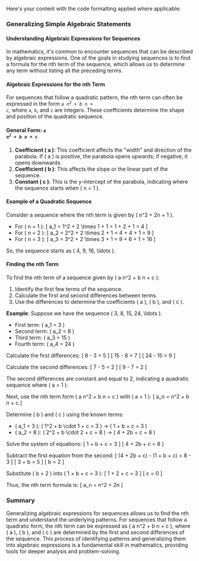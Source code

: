 Here's your content with the code formatting applied where applicable:

### Generalizing Simple Algebraic Statements

#### Understanding Algebraic Expressions for Sequences
In mathematics, it's common to encounter sequences that can be described by algebraic expressions. One of the goals in studying sequences is to find a formula for the nth term of the sequence, which allows us to determine any term without listing all the preceding terms.

#### Algebraic Expressions for the nth Term
For sequences that follow a quadratic pattern, the nth term can often be expressed in the form *<code>a n<sup>2</sup> + b n + c</code>,* where <code>a</code>, <code>b</code>, and <code>c</code> are integers. These coefficients determine the shape and position of the quadratic sequence.



#### General Form: *<code>a n<sup>2</sup> + b n + c</code>*

1. **Coefficient \( a \)**: This coefficient affects the "width" and direction of the parabola. If \( a \) is positive, the parabola opens upwards; if negative, it opens downwards.
2. **Coefficient \( b \)**: This affects the slope or the linear part of the sequence.
3. **Constant \( c \)**: This is the y-intercept of the parabola, indicating where the sequence starts when \( n = 1 \).

#### Example of a Quadratic Sequence
Consider a sequence where the nth term is given by \( n^2 + 2n + 1 \).

- For \( n = 1 \):
  \[
  a_1 = 1^2 + 2 \times 1 + 1 = 1 + 2 + 1 = 4
  \]
- For \( n = 2 \):
  \[
  a_2 = 2^2 + 2 \times 2 + 1 = 4 + 4 + 1 = 9
  \]
- For \( n = 3 \):
  \[
  a_3 = 3^2 + 2 \times 3 + 1 = 9 + 6 + 1 = 16
  \]

So, the sequence starts as \( 4, 9, 16, \ldots \).

#### Finding the nth Term
To find the nth term of a sequence given by \( a n^2 + b n + c \):

1. Identify the first few terms of the sequence.
2. Calculate the first and second differences between terms.
3. Use the differences to determine the coefficients \( a \), \( b \), and \( c \).

**Example**: Suppose we have the sequence \( 3, 8, 15, 24, \ldots \).

- First term: \( a_1 = 3 \)
- Second term: \( a_2 = 8 \)
- Third term: \( a_3 = 15 \)
- Fourth term: \( a_4 = 24 \)

Calculate the first differences:
\[
8 - 3 = 5
\]
\[
15 - 8 = 7
\]
\[
24 - 15 = 9
\]

Calculate the second differences:
\[
7 - 5 = 2
\]
\[
9 - 7 = 2
\]

The second differences are constant and equal to 2, indicating a quadratic sequence where \( a = 1 \).

Next, use the nth term form \( a n^2 + b n + c \) with \( a = 1 \):
\[
a_n = n^2 + b n + c
\]

Determine \( b \) and \( c \) using the known terms:
- \( a_1 = 3 \): \( 1^2 + b \cdot 1 + c = 3 \) → \( 1 + b + c = 3 \)
- \( a_2 = 8 \): \( 2^2 + b \cdot 2 + c = 8 \) → \( 4 + 2b + c = 8 \)

Solve the system of equations:
\[
1 + b + c = 3
\]
\[
4 + 2b + c = 8
\]

Subtract the first equation from the second:
\[
(4 + 2b + c) - (1 + b + c) = 8 - 3
\]
\[
3 + b = 5
\]
\[
b = 2
\]

Substitute \( b = 2 \) into \( 1 + b + c = 3 \):
\[
1 + 2 + c = 3
\]
\[
c = 0
\]

Thus, the nth term formula is:
\[
a_n = n^2 + 2n
\]

### Summary
Generalizing algebraic expressions for sequences allows us to find the nth term and understand the underlying patterns. For sequences that follow a quadratic form, the nth term can be expressed as \( a n^2 + b n + c \), where \( a \), \( b \), and \( c \) are determined by the first and second differences of the sequence. This process of identifying patterns and generalizing them into algebraic expressions is a fundamental skill in mathematics, providing tools for deeper analysis and problem-solving.